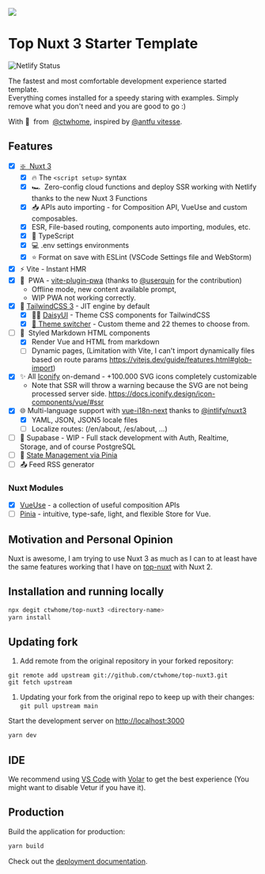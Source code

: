 ![](https://user-images.githubusercontent.com/4195550/147338199-cff47e80-f05c-4b3d-afe0-1c7b8aad08e4.png)

# Top Nuxt 3 Starter Template

![Netlify Status](https://api.netlify.com/api/v1/badges/76c6759d-35ef-4432-816a-a45faa514aa7/deploy-status)

The fastest and most comfortable development experience started template.  
Everything comes installed for a speedy staring with examples. Simply remove what you don't need and you are good to go :)

With 💚  from  [@ctwhome](https://github.com/ctwhome), inspired by [@antfu vitesse](https://github.com/antfu/vitesse). 

## Features

*   [x] [❇️  Nuxt 3](https://v3.nuxtjs.org)
    *   [x] 🔥 The `<script setup>` syntax
    *   [x] 🏎  Zero-config cloud functions and deploy SSR working with Netlify thanks to the new Nuxt 3 Functions
    *   [x] 📥 APIs auto importing - for Composition API, VueUse and custom composables.
    *   [x] ESR, File-based routing, components auto importing, modules, etc.
    *   [x] 🦾 TypeScript
    *   [x] 💻 .env settings environments
    *   [x] ⭐️ Format on save with ESLint (VSCode Settings file and WebStorm)
*   [x] ⚡️ Vite - Instant HMR
*   [x] 📴  PWA - [vite-plugin-pwa](https://github.com/antfu/vite-plugin-pwa) (thanks to [@userquin](https://github.com/userquin) for the contribution)
    *   Offline mode, new content available prompt,
    *   WIP PWA not working correctly.
*   [x] 🎨 [TailwindCSS 3](https://tailwindcss.com/) - JIT engine by default
    *   [x] 👩‍🎨 [DaisyUI](https://daisyui.com) - Theme CSS components for TailwindCSS
    *   [x] [🌈 Theme switcher](https://github.com/saadeghi/theme-change) - Custom theme and 22 themes to choose from.
*   [ ] 📄  Styled Markdown HTML components
    *   [x] Render Vue and HTML from markdown
    *   [ ] Dynamic pages, (Limitation with Vite, I can't import dynamically files based on route params https://vitejs.dev/guide/features.html#glob-import)
*   [x] ✨ All [Iconify](https://iconify.design/) on-demand - +100.000 SVG icons completely customizable
    *   Note that SSR will throw a warning because the SVG are not being processed server side. https://docs.iconify.design/icon-components/vue/#ssr
*   [x] 🌐 Multi-language support with [vue-i18n-next](https://github.com/intlify/vue-i18n-next) thanks to [@intlify/nuxt3](https://github.com/intlify/nuxt3)
    *   [x] YAML, JSON, JSON5 locale files
    *   [ ] Localize routes: (/en/about, /es/about, ...)
*   [ ] 🐘 Supabase - WIP - Full stack development with Auth, Realtime, Storage, and of course PostgreSQL
*   [ ] 🍍 [State Management via Pinia](https://pinia.esm.dev/)
*   [ ] 📤 Feed RSS generator

### Nuxt Modules

*   [x] [VueUse](https://github.com/vueuse/vueuse) - a collection of useful composition APIs
*   [ ] [Pinia](https://pinia.esm.dev/) - intuitive, type-safe, light, and flexible Store for Vue.

## Motivation and Personal Opinion

Nuxt is awesome, I am trying to use Nuxt 3 as much as I can to at least have the same features working that I have on [top-nuxt](https://github.com/ctwhome/top-nuxt) with Nuxt 2. 

## Installation and running locally

```bash
npx degit ctwhome/top-nuxt3 <directory-name>
yarn install
```

## Updating fork

1.  Add remote from the original repository in your forked repository:

```shell
git remote add upstream git://github.com/ctwhome/top-nuxt3.git
git fetch upstream
```

1.  Updating your fork from the original repo to keep up with their changes:  
    `git pull upstream main`

Start the development server on [http://localhost:3000](http://localhost:3000)

```bash
yarn dev
```

## IDE

We recommend using [VS Code](https://code.visualstudio.com/) with [Volar](https://github.com/johnsoncodehk/volar) to get the best experience (You might want to disable Vetur if you have it).

## Production

Build the application for production:

```bash
yarn build
```

Check out the [deployment documentation](https://v3.nuxtjs.org/docs/deployment).

